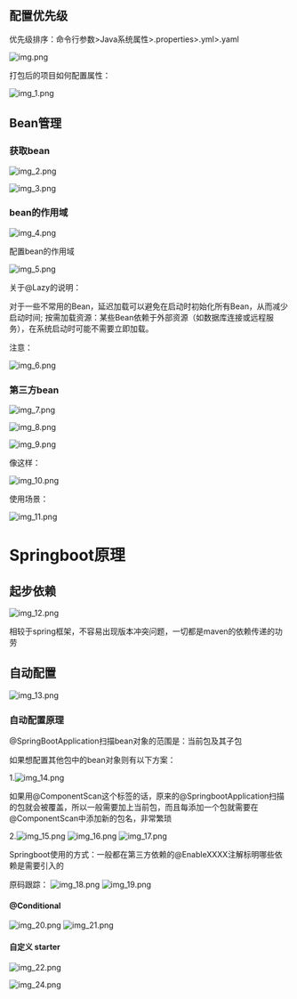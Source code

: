 ## 配置优先级

优先级排序：命令行参数>Java系统属性>.properties>.yml>.yaml

![img.png](img.png)

打包后的项目如何配置属性：

![img_1.png](img_1.png)

## Bean管理

### 获取bean
![img_2.png](img_2.png)

![img_3.png](img_3.png)

### bean的作用域

![img_4.png](img_4.png)

配置bean的作用域

![img_5.png](img_5.png)

关于@Lazy的说明：

对于一些不常用的Bean，延迟加载可以避免在启动时初始化所有Bean，从而减少启动时间;  按需加载资源：某些Bean依赖于外部资源（如数据库连接或远程服务），在系统启动时可能不需要立即加载。

注意：

![img_6.png](img_6.png)

### 第三方bean

![img_7.png](img_7.png)

![img_8.png](img_8.png)

![img_9.png](img_9.png)

像这样：

![img_10.png](img_10.png)

使用场景：

![img_11.png](img_11.png)

# Springboot原理

## 起步依赖
![img_12.png](img_12.png)

相较于spring框架，不容易出现版本冲突问题，一切都是maven的依赖传递的功劳

## 自动配置

![img_13.png](img_13.png)

### 自动配置原理

@SpringBootApplication扫描bean对象的范围是：当前包及其子包

如果想配置其他包中的bean对象则有以下方案：

1.![img_14.png](img_14.png)

如果用@ComponentScan这个标签的话，原来的@SpringbootApplication扫描的包就会被覆盖，所以一般需要加上当前包，而且每添加一个包就需要在@ComponentScan中添加新的包名，非常繁琐

2.![img_15.png](img_15.png)
![img_16.png](img_16.png)
![img_17.png](img_17.png)

Springboot使用的方式：一般都在第三方依赖的@EnableXXXX注解标明哪些依赖是需要引入的


原码跟踪：
![img_18.png](img_18.png)
![img_19.png](img_19.png)


#### @Conditional
![img_20.png](img_20.png)
![img_21.png](img_21.png)

#### 自定义 starter
![img_22.png](img_22.png)




![img_24.png](img_24.png)